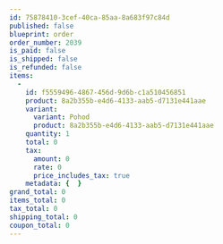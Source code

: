 ```yaml
---
id: 75878410-3cef-40ca-85aa-8a683f97c84d
published: false
blueprint: order
order_number: 2039
is_paid: false
is_shipped: false
is_refunded: false
items:
  -
    id: f5559496-4867-456d-9d6b-c1a510456851
    product: 8a2b355b-e4d6-4133-aab5-d7131e441aae
    variant:
      variant: Pohod
      product: 8a2b355b-e4d6-4133-aab5-d7131e441aae
    quantity: 1
    total: 0
    tax:
      amount: 0
      rate: 0
      price_includes_tax: true
    metadata: {  }
grand_total: 0
items_total: 0
tax_total: 0
shipping_total: 0
coupon_total: 0
---
```

